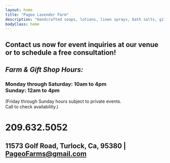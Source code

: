 ```yaml
---
layout: home
title: "Pageo Lavender Farm"
description: "Handcrafted soaps, lotions, linen sprays, bath salts, gift boxes, baskets and other unique items."
bodyClass: home
---
```


## Contact us now for event inquiries at our venue or to schedule a free consultation!

## *Farm & Gift Shop Hours:*

### Monday through Saturday: **10am to 4pm**<br>Sunday: **12am to 4pm**

(Friday through Sunday hours subject to private events.<br>Call to check availability.)

# 209.632.5052
 
## 11573 Golf Road, Turlock, Ca, 95380  |  PageoFarms@gmail.com
